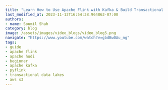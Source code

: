```yaml
---
title: "Learn How to Use Apache Flink with Kafka & Build Transactional Datalakes on S3 using PyFLink Locally"
last_modified_at: 2023-11-13T16:54:38.964863-07:00
authors:
- name: Soumil Shah
category: blog
image: /assets/images/video_blogs/video_blog5.png
navigate: "https://www.youtube.com/watch?v=gbdBw0Au_ng"
tags:
- guide
- apache flink
- apache hudi
- beginner
- apache kafka
- pyflink
- transactional data lakes
- aws s3
---
```



